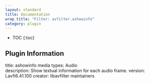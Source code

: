 ```yaml
---
layout: standard
title: Documentation
wrap_title: "Filter: avfilter.ashowinfo"
category: plugin
---
```

* TOC
{:toc}

## Plugin Information

title: ashowinfo
media types:
Audio  
description: Show textual information for each audio frame.
version: Lavfi6.41.100
creator: libavfilter maintainers
